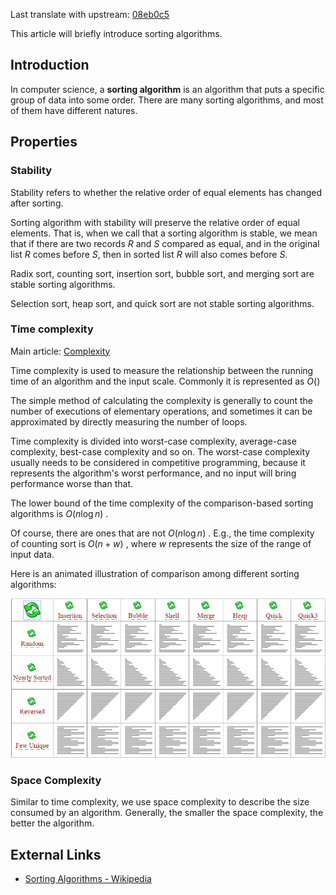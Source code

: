 Last translate with upstream: [08eb0c5](https://github.com/OI-wiki/OI-wiki/commit/08eb0c53b1ad55b518b0f5f7a569c25b8c1215b2#diff-fe072ff43c0ab8facb3edd321f4ac26c2d1239221c37b5bc93fa00eddbd69c51)

This article will briefly introduce sorting algorithms.

## Introduction

In computer science, a **sorting algorithm** is an algorithm that puts a specific group of data into some order. There are many sorting algorithms, and most of them have different natures.

## Properties

### Stability

Stability refers to whether the relative order of equal elements has changed after sorting.

Sorting algorithm with stability will preserve the relative order of equal elements. That is, when we call that a sorting algorithm is stable, we mean that if there are two records $R$ and $S$ compared as equal, and in the original list $R$ comes before $S$, then in sorted list $R$ will also comes before $S$.

Radix sort, counting sort, insertion sort, bubble sort, and merging sort are stable sorting algorithms.

Selection sort, heap sort, and quick sort are not stable sorting algorithms.

### Time complexity

Main article: [Complexity](./complexity.md)

Time complexity is used to measure the relationship between the running time of an algorithm and the input scale. Commonly it is represented as $O()$

<!---Similarly, there is space complexity, which is used to describe the scale of the memory consumption of the algorithm.-->

The simple method of calculating the complexity is generally to count the number of executions of elementary operations, and sometimes it can be approximated by directly measuring the number of loops.

Time complexity is divided into worst-case complexity, average-case complexity, best-case complexity and so on. The worst-case complexity usually needs to be considered in competitive programming, because it represents the algorithm's worst performance, and no input will bring performance worse than that.

The lower bound of the time complexity of the comparison-based sorting algorithms is $O(n\log n)$ .

Of course, there are ones that are not $O(n\log n)$ . E.g., the time complexity of counting sort is $O(n+w)$ , where $w$ represents the size of the range of input data.

<!---When the key sequence is relatively ordered, the insertion sort is the fastest.-->

Here is an animated illustration of comparison among different sorting algorithms:

![Comparison among different sorting algorithms](images/sort-intro-1.gif)

### Space Complexity

Similar to time complexity, we use space complexity to describe the size consumed by an algorithm. Generally, the smaller the space complexity, the better the algorithm.

## External Links

- [Sorting Algorithms - Wikipedia](https://en.wikipedia.org/wiki/Sorting_algorithm)
